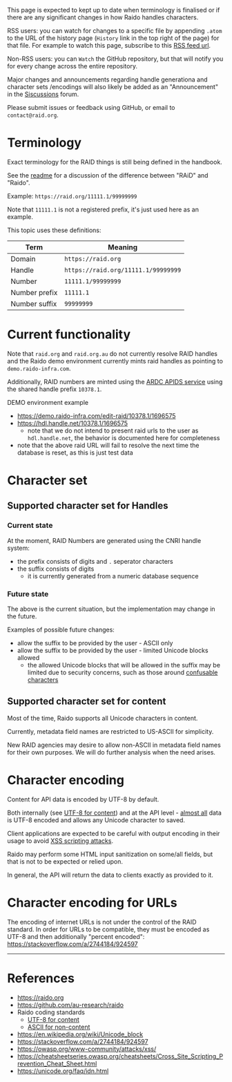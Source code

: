 This page is expected to kept up to date when terminology is finalised or if 
there are any significant changes in how Raido handles characters.

RSS users: you can watch for changes to a specific file by appending `.atom`
to the URL of the history page (`History` link in the top right of the page)
for that file.
For example to watch this page, subscribe to this 
[RSS feed url](https://github.com/au-research/raido/commits/main/doc/character-sets-and-encodings.md.atom).

Non-RSS users: you can `Watch` the GitHub repository, but that will 
notify you for every change across the entire repository.

Major changes and announcements regarding handle generationa and character sets
/encodings will also likely be added as an "Announcement" in the 
[Siscussions](https://github.com/au-research/raido/discussions) forum.

Please submit issues or feedback using GitHub, or email to `contact@raid.org`.


# Terminology

Exact terminology for the RAID things is still being defined in the handbook.

See the [readme](../readme.md#raid-vs-raido) for a discussion of the difference
between "RAiD" and "Raido".

Example: `https://raid.org/11111.1/99999999`

Note that `11111.1` is not a registered prefix, it's just used here as an 
example.

This topic uses these definitions:

| Term          | Meaning                             |
|---------------|-------------------------------------|
| Domain        | `https://raid.org`                  |
| Handle        | `https://raid.org/11111.1/99999999` |
| Number        | `11111.1/99999999`                  |
| Number prefix | `11111.1`                           |
| Number suffix | `99999999`                          |


# Current functionality 

Note that `raid.org` and `raid.org.au` do not currently resolve RAID handles 
and the Raido demo environment currently mints raid handles as pointing to 
`demo.raido-infra.com`.

Additionally, RAID numbers are minted using the 
[ARDC APIDS service](https://github.com/au-research/ANDS-Registry-Core) 
using the shared handle prefix `10378.1`. 


DEMO environment example 
* https://demo.raido-infra.com/edit-raid/10378.1/1696575 
* https://hdl.handle.net/10378.1/1696575
  * note that we do not intend to present raid urls to the user as 
  `hdl.handle.net`, the behavior is documented here for completeness 
* note that the above raid URL will fail to resolve the next time the
  database is reset, as this is just test data


# Character set

## Supported character set for Handles

### Current state

At the moment, RAID Numbers are generated using the CNRI handle system:
* the prefix consists of digits and `.` seperator characters
* the suffix consists of digits
  * it is currently generated from a numeric database sequence


### Future state

The above is the current situation, but the implementation may change in the
future.

Examples of possible future changes:
* allow the suffix to be provided by the user - ASCII only
* allow the suffix to be provided by the user - limited Unicode blocks allowed
  * the allowed Unicode blocks that will be allowed in the suffix may be 
    limited due to security concerns, such as those around 
    [confusable characters](https://unicode.org/faq/idn.html#15aa)


## Supported character set for content

Most of the time, Raido supports all Unicode characters in content.

Currently, metadata field names are restricted to US-ASCII for simplicity.

New RAID agencies may desire to allow non-ASCII in metadata field names for
their own purposes.  We will do further analysis when the need arises.


# Character encoding

Content for API data is encoded by UTF-8 by default.

Both internally (see 
[UTF-8 for content](./code/standard.md#utf-8-encoding-for-all-non-ascii-content))
and at the API level - 
[almost all](./code/standard.md#ascii-for-non-content--urls-filenames-) 
data is UTF-8 encoded and allows any Unicode 
character to saved.

Client applications are expected to be careful with output encoding in their 
usage to avoid
[XSS scripting attacks](https://owasp.org/www-community/attacks/xss/).

Raido may perform some HTML input sanitization on some/all fields, but that 
is not to be expected or relied upon.

In general, the API will return the data to clients exactly as provided to it.


# Character encoding for URLs

The encoding of internet URLs is not under the control of the RAID standard.
In order for URLs to be compatible, they must be encoded as UTF-8 and then 
additionally "percent encoded": https://stackoverflow.com/a/2744184/924597


---  

# References 

* https://raido.org
* https://github.com/au-research/raido
* Raido coding standards
  * [UTF-8 for content](./code/standard.md#utf-8-encoding-for-all-non-ascii-content)
  * [ASCII for non-content](./code/standard.md#ascii-for-non-content--urls-filenames-)
* https://en.wikipedia.org/wiki/Unicode_block
* https://stackoverflow.com/a/2744184/924597
* https://owasp.org/www-community/attacks/xss/
* https://cheatsheetseries.owasp.org/cheatsheets/Cross_Site_Scripting_Prevention_Cheat_Sheet.html
* https://unicode.org/faq/idn.html

